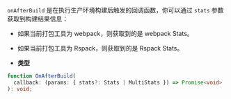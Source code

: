 `onAfterBuild` 是在执行生产环境构建后触发的回调函数，你可以通过 `stats` 参数获取到构建结果信息：

- 如果当前打包工具为 webpack，则获取到的是 webpack Stats。
- 如果当前打包工具为 Rspack，则获取到的是 Rspack Stats。

- **类型**

```ts
function OnAfterBuild(
  callback: (params: { stats?: Stats | MultiStats }) => Promise<void> | void,
): void;
```
